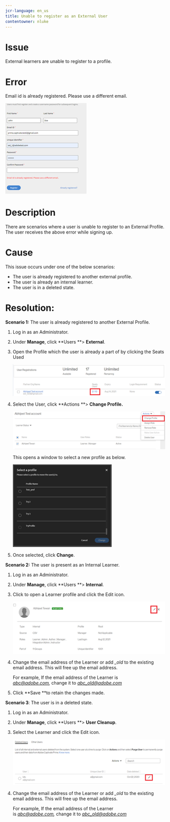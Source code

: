 ```yaml
---
jcr-language: en_us
title: Unable to register as an External User
contentowner: nluke
---
```



# Issue

External learners are unable to register to a profile.

# Error

Email id is already registered. Please use a different email.

![](assets/cp-register-profile.png) 

# Description

There are scenarios where a user is unable to register to an External Profile. The user receives the above error while signing up.

# Cause

This issue occurs under one of the below scenarios:

* The user is already registered to another external profile.
* The user is already an internal learner.
* The user is in a deleted state.

# Resolution:

**Scenario 1:**&nbsp;The user is already registered to another External Profile.

1. Log in as an Administrator.
1. Under **Manage**, click **Users **> **External**.
1. Open the Profile which the user is already a part of by clicking the Seats Used

   ![](assets/cp-seats-used.png)

1. Select the User, click **Actions **> **Change Profile.**

   ![](assets/cp-change-profile.png)

   This opens a window to select a new profile as below.

   ![](assets/cp-select-profiles.png)

1. Once selected, click **Change**.

**Scenario 2:**&nbsp;The user is present as an Internal Learner.

1. Log in as an Administrator.
1. Under **Manage**, click **Users **> **Internal**.
1. Click to open a Learner profile and click the Edit icon.

   ![](assets/cp-internal-learner.png)

1. Change the email address of the Learner or add *_old*&nbsp;to the existing email address.&nbsp;This will free up the email address.

   For example, If the email address of the Learner is *abc@adobe.com,*&nbsp;change it to *abc_old@adobe.com&nbsp;*

1. Click **Save **to retain the changes made.

**Scenario 3**: The user is in a deleted state.

1. Log in as an Administrator.
1. Under **Manage**, click **Users **> **User Cleanup**.
1. Select the Learner and click the Edit icon.

   ![](assets/cp-deleted-learner.png)

1. Change the email address of the Learner or add&nbsp;*_old*&nbsp;to the existing email address.&nbsp;This will free up the email address.

   For example, If the email address of the Learner is&nbsp;*abc@adobe.com,*&nbsp;change it to&nbsp;*abc_old@adobe.com&nbsp;*

